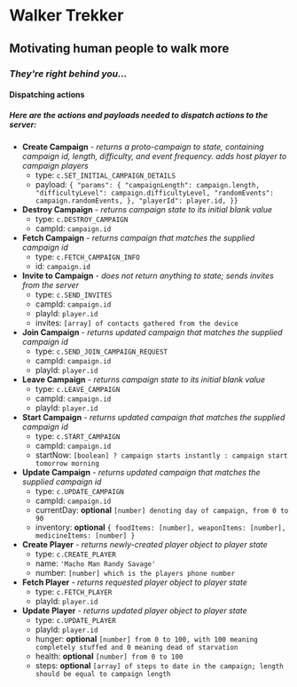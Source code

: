 # Walker Trekker
## Motivating human people to walk more

### _They're right behind you..._

#### Dispatching actions
##### Here are the actions and payloads needed to dispatch actions to the server:

- **Create Campaign** - _returns a proto-campaign to state, containing campaign id, length, difficulty, and event frequency. adds host player to campaign players_
  - type: `c.SET_INITIAL_CAMPAIGN_DETAILS`
  - payload: ```{
    "params": {
      "campaignLength": campaign.length,
      "difficultyLevel": campaign.difficultyLevel,
      "randomEvents": campaign.randomEvents,
    },
    "playerId": player.id,
    }}```
- **Destroy Campaign** - _returns campaign state to its initial blank value_
  - type: `c.DESTROY_CAMPAIGN`
  - campId: `campaign.id`
- **Fetch Campaign** - _returns campaign that matches the supplied campaign id_
  - type: `c.FETCH_CAMPAIGN_INFO`
  - id: `campaign.id`
- **Invite to Campaign** - _does not return anything to state; sends invites from the server_
  - type: `c.SEND_INVITES`
  - campId: `campaign.id`
  - playId: `player.id`
  - invites: `[array] of contacts gathered from the device`
- **Join Campaign** - _returns updated campaign that matches the supplied campaign id_
  - type: `c.SEND_JOIN_CAMPAIGN_REQUEST`
  - campId: `campaign.id`
  - playId: `player.id`
- **Leave Campaign** - _returns campaign state to its initial blank value_
  - type: `c.LEAVE_CAMPAIGN`
  - campId: `campaign.id`
  - playId: `player.id`
- **Start Campaign** - _returns updated campaign that matches the supplied campaign id_
  - type: `c.START_CAMPAIGN`
  - campId: `campaign.id`
  - startNow: `[boolean] ? campaign starts instantly : campaign start tomorrow morning`
- **Update Campaign** - _returns updated campaign that matches the supplied campaign id_
  - type: `c.UPDATE_CAMPAIGN`
  - campId: `campaign.id`
  - currentDay: **optional** `[number] denoting day of campaign, from 0 to 90`
  - inventory: **optional** ```{
      foodItems: [number],
      weaponItems: [number],
      medicineItems: [number]
    }```
- **Create Player** - _returns newly-created player object to player state_
  - type: `c.CREATE_PLAYER`
  - name: `'Macho Man Randy Savage'`
  - number: `[number] which is the players phone number`
- **Fetch Player** - _returns requested player object to player state_
  - type: `c.FETCH_PLAYER`
  - playId: `player.id`
- **Update Player** - _returns updated player object to player state_
  - type: `c.UPDATE_PLAYER`
  - playId: `player.id`
  - hunger: **optional** `[number] from 0 to 100, with 100 meaning completely stuffed and 0 meaning dead of starvation`
  - health: **optional** `[number] from 0 to 100`
  - steps: **optional** `[array] of steps to date in the campaign; length should be equal to campaign length`
